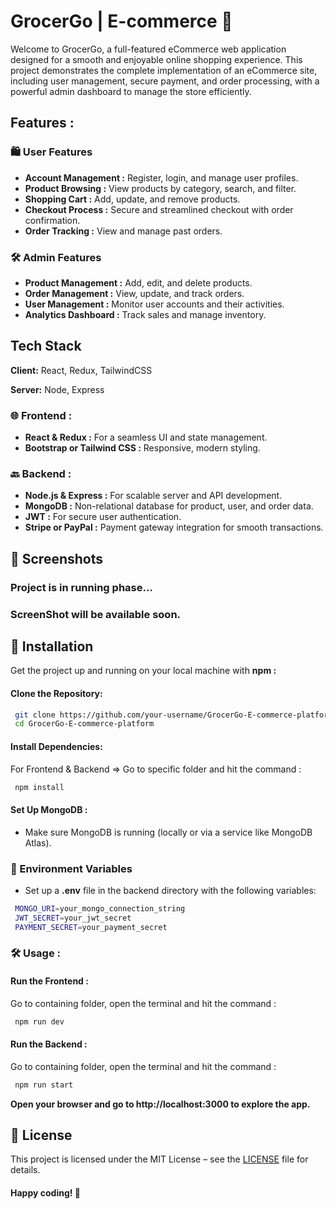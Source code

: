 
# GrocerGo | E-commerce 🛒

Welcome to GrocerGo, a full-featured eCommerce web application designed for a smooth and enjoyable online shopping experience. This project demonstrates the complete implementation of an eCommerce site, including user management, secure payment, and order processing, with a powerful admin dashboard to manage the store efficiently.



## Features :
### 🛍️ User Features

- **Account Management :**  Register, login, and manage user profiles.
- **Product Browsing :**  View products by category, search, and filter.
- **Shopping Cart :**  Add, update, and remove products.
- **Checkout Process :** Secure and streamlined checkout with order confirmation.
- **Order Tracking :** View and manage past orders.


### 🛠️ Admin Features
- **Product Management :** Add, edit, and delete products.
- **Order Management :** View, update, and track orders.
- **User Management :** Monitor user accounts and their activities.
- **Analytics Dashboard :** Track sales and manage inventory.


## Tech Stack

**Client:** React, Redux, TailwindCSS

**Server:** Node, Express

### 🌐 Frontend :
- **React & Redux :** For a seamless UI and state management.
- **Bootstrap or Tailwind CSS :** Responsive, modern styling.
### 🔙 Backend :
- **Node.js & Express :** For scalable server and API development.
- **MongoDB :** Non-relational database for product, user, and order data.
- **JWT :** For secure user authentication.
- **Stripe or PayPal :** Payment gateway integration for smooth transactions.

## 📸 Screenshots
 ### Project is in running phase...
### ScreenShot will be available soon.
## 🚀 Installation

Get the project up and running on your local machine with **npm :** 

#### Clone the Repository:

```bash
 git clone https://github.com/your-username/GrocerGo-E-commerce-platform.git
 cd GrocerGo-E-commerce-platform
```

#### Install Dependencies:
For Frontend & Backend => Go to specific folder and hit the command : 

```bash
 npm install
```

#### Set Up MongoDB : 
- Make sure MongoDB is running (locally or via a service like MongoDB Atlas).


### 🔑 Environment Variables
- Set up a **.env** file in the backend directory with the following variables:

```bash
 MONGO_URI=your_mongo_connection_string
 JWT_SECRET=your_jwt_secret
 PAYMENT_SECRET=your_payment_secret

```

### 🛠️ Usage :
#### Run the Frontend :
Go to containing folder, open the terminal and hit the command :
```bash
 npm run dev
```
#### Run the Backend :
Go to containing folder, open the terminal and hit the command :
```bash
 npm run start
```

**Open your browser and go to http://localhost:3000 to explore the app.**

    
## 📄 License


This project is licensed under the MIT License – see the [LICENSE](https://choosealicense.com/licenses/mit/) file for details.



#### Happy coding! 🎉